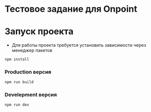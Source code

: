 # Тестовое задание для Onpoint

# Запуск проекта
- Для работы проекта требуется установить зависимости через менеджер пакетов

```sh
npm install
```

### Production версия

```sh
npm run build
```
### Develepment версия

```sh
npm run dev
```
